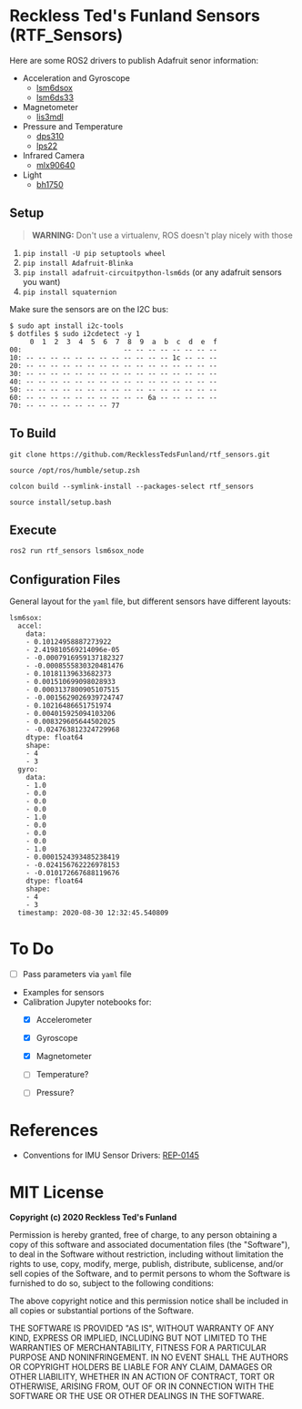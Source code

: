 # Reckless Ted's Funland Sensors (RTF_Sensors)

Here are some ROS2 drivers to publish Adafruit senor information:

- Acceleration and Gyroscope
    - [lsm6dsox](https://www.adafruit.com/product/4517)
    - [lsm6ds33](https://www.adafruit.com/product/4485)
- Magnetometer
    - [lis3mdl](https://www.adafruit.com/product/4517)
- Pressure and Temperature
    - [dps310](https://www.adafruit.com/product/4494)
    - [lps22](https://www.adafruit.com/product/4633)
- Infrared Camera
    - [mlx90640](https://www.adafruit.com/product/4469)
- Light
    - [bh1750](https://www.adafruit.com/product/4681)

## Setup

> **WARNING:** Don't use a virtualenv, ROS doesn't play nicely with those

1. `pip install -U pip setuptools wheel`
1. `pip install Adafruit-Blinka`
1. `pip install adafruit-circuitpython-lsm6ds` (or any adafruit sensors you want)
1. `pip install squaternion`

Make sure the sensors are on the I2C bus:

```
$ sudo apt install i2c-tools
$ dotfiles $ sudo i2cdetect -y 1
     0  1  2  3  4  5  6  7  8  9  a  b  c  d  e  f
00:                         -- -- -- -- -- -- -- --
10: -- -- -- -- -- -- -- -- -- -- -- -- 1c -- -- --
20: -- -- -- -- -- -- -- -- -- -- -- -- -- -- -- --
30: -- -- -- -- -- -- -- -- -- -- -- -- -- -- -- --
40: -- -- -- -- -- -- -- -- -- -- -- -- -- -- -- --
50: -- -- -- -- -- -- -- -- -- -- -- -- -- -- -- --
60: -- -- -- -- -- -- -- -- -- -- 6a -- -- -- -- --
70: -- -- -- -- -- -- -- 77  
```

## To Build

```
git clone https://github.com/RecklessTedsFunland/rtf_sensors.git

source /opt/ros/humble/setup.zsh

colcon build --symlink-install --packages-select rtf_sensors

source install/setup.bash
```

## Execute

```bash
ros2 run rtf_sensors lsm6sox_node
```

## Configuration Files

General layout for the `yaml` file, but different sensors have different
layouts:

```
lsm6sox:
  accel:
    data:
    - 0.10124958887273922
    - 2.419810569214096e-05
    - -0.0007916959137182327
    - -0.0008555830320481476
    - 0.10181139633682373
    - 0.001510699098028933
    - 0.0003137800905107515
    - -0.0015629026939724747
    - 0.10216486651751974
    - 0.004015925094103206
    - 0.008329605644502025
    - -0.024763812324729968
    dtype: float64
    shape:
    - 4
    - 3
  gyro:
    data:
    - 1.0
    - 0.0
    - 0.0
    - 0.0
    - 1.0
    - 0.0
    - 0.0
    - 0.0
    - 1.0
    - 0.0001524393485238419
    - -0.024156762226978153
    - -0.010172667688119676
    dtype: float64
    shape:
    - 4
    - 3
  timestamp: 2020-08-30 12:32:45.540809
```

# To Do

- [ ] Pass parameters via `yaml` file
- Examples for sensors
- Calibration Jupyter notebooks for:
    - [x] Accelerometer
    - [x] Gyroscope
    - [x] Magnetometer
    - [ ] Temperature?
    - [ ] Pressure?


# References

- Conventions for IMU Sensor Drivers: [REP-0145](http://docs.ros.org/independent/api/rep/html/rep-0145.html)

# MIT License

**Copyright (c) 2020 Reckless Ted's Funland**

Permission is hereby granted, free of charge, to any person obtaining a copy
of this software and associated documentation files (the "Software"), to deal
in the Software without restriction, including without limitation the rights
to use, copy, modify, merge, publish, distribute, sublicense, and/or sell
copies of the Software, and to permit persons to whom the Software is
furnished to do so, subject to the following conditions:

The above copyright notice and this permission notice shall be included in all
copies or substantial portions of the Software.

THE SOFTWARE IS PROVIDED "AS IS", WITHOUT WARRANTY OF ANY KIND, EXPRESS OR
IMPLIED, INCLUDING BUT NOT LIMITED TO THE WARRANTIES OF MERCHANTABILITY,
FITNESS FOR A PARTICULAR PURPOSE AND NONINFRINGEMENT. IN NO EVENT SHALL THE
AUTHORS OR COPYRIGHT HOLDERS BE LIABLE FOR ANY CLAIM, DAMAGES OR OTHER
LIABILITY, WHETHER IN AN ACTION OF CONTRACT, TORT OR OTHERWISE, ARISING FROM,
OUT OF OR IN CONNECTION WITH THE SOFTWARE OR THE USE OR OTHER DEALINGS IN THE
SOFTWARE.
